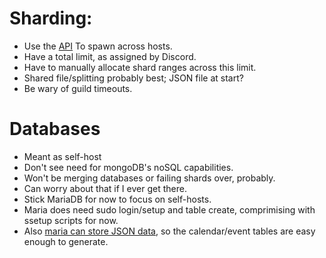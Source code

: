# Sharding:
- Use the [API](https://discordpy.readthedocs.io/en/latest/api.html#discord.AutoShardedClient) To spawn across hosts.
- Have a total limit, as assigned by Discord.
- Have to manually allocate shard ranges across this limit.
- Shared file/splitting probably best; JSON file at start?
- Be wary of guild timeouts.

# Databases
- Meant as self-host
- Don't see need for mongoDB's noSQL capabilities.
- Won't be merging databases or failing shards over, probably.
- Can worry about that if I ever get there.
- Stick MariaDB for now to focus on self-hosts.
- Maria does need sudo login/setup and table create, comprimising with ssetup scripts for now.
- Also [maria can store JSON data](https://mariadb.com/resources/blog/using-json-in-mariadb/), so the calendar/event tables are easy enough to generate.
